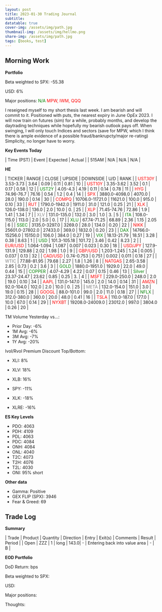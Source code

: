 ```yaml
---
layout: post
title: 2023-01-30 Trading Journal 
subtitle: 
datatable: true
cover-img: /assets/img/path.jpg
thumbnail-img: /assets/img/hellmo.png
share-img: /assets/img/path.jpg
tags: [books, test]
---
```



## Morning Work


**Portfolio**

Beta weighted to SPX: -55.38

USD: 6%

Major positions:  <span style="color:green">N/A </span><span style="color:red"> MPW, IWM, QQQ</span>

I reseigned myself to my short thesis last week.  I am bearish and will commit to it.  Positioned with puts, the nearest expiry in June OpEx 2023.  I will now train on futures (sim) for a while, probably months, and develop the daytrading techniques while hopefully my bearish outlook pays off.  When swinging, I will only touch Indices and sectors (save for MPW, which I think there is ample evidence of a possible fraud/bankrupcty/major re-rating)  Simplicity, no longer have to worry.


**Key Events Today**

| Time (PST) | Event | Expected | Actual |
| 515AM | N/A | N/A |  N/A |



**HE**

<div class="datatable-begin"></div>

| TICKER | RANGE | CLOSE | UPSIDE | DOWNSIDE | U/D | RANK |
| <span style="color:red">UST30Y</span>	| 3.53-3.73 | 3.64 | 0.09 | 0.11 | 0.81 | 10 |
| <span style="color:red">UST10Y</span>	| 3.35-3.62 | 3.52 | 0.1 | 0.17 | 0.58 | 12 |
| <span style="color:green">UST2Y</span>	| 4.05-4.3 | 4.19 | 0.11 | 0.14 | 0.78 | 11 |
| <span style="color:red">HYG</span>	| 74.96-76.7 | 76.16 | 0.54 | 1.2 | 0.4 | 14 |
| <span style="color:red">SPX</span>	| 3880.0-4098.0 | 4070.0 | 28.0 | 190.0 | 0.14 | 30 |
| <span style="color:red">COMPQ</span>	| 10706.0-11721.0 | 11621.0 | 100.0 | 915.0 | 0.10 | 33 |
| <span style="color:red">RUT</span>	| 1790.0-1942.0 | 1911.0 | 31.0 | 121.0 | 0.25 | 21 |
| <span style="color:red">XLK</span>	| 126.0-138.0 | 136.0 | 2.0 | 10.0 | 0. | 25 |
| <span style="color:red">XLP</span>	| 71.45-74.76 | 72.86 | 1.9 | 1.41 | 1.34 | 7 |
| <span style="color:grey">XLV</span>	| 131.0-135.0 | 132.0 | 3.0 | 1.0 | 3. | 5 |
| <span style="color:green">ITA</span>	| 108.0-115.0 | 113.0 | 2.0 | 5.0 | 0. | 17 |
| <span style="color:green">XLU</span>	| 67.74-71.25 | 68.89 | 2.36 | 1.15 | 2.05 | 6 |
| <span style="color:green">SSEC</span>	| 3135.0-3297.0 | 3269.0 | 28.0 | 134.0 | 0.20 | 22 |
| <span style="color:red">NIKK</span>	| 25601.0-27802.0 | 27433.0 | 369.0 | 1832.0 | 0.20 | 23 |
| <span style="color:green">DAX</span>	| 14766.0-15256.0 | 15150.0 | 106.0 | 384.0 | 0.27 | 19 |
| <span style="color:green">VIX</span>	| 18.13-21.79 | 18.51 | 3.28 | 0.38 | 8.63 | 1 |
| <span style="color:green">USD</span>	| 101.3-105.18 | 101.72 | 3.46 | 0.42 | 8.23 | 2 |
| <span style="color:red">EUR/USD</span>	| 1.064-1.094 | 1.087 | 0.007 | 0.023 | 0.30 | 18 |
| <span style="color:red">USD/JPY</span>	| 127.9-131.9 | 129.88 | 2.02 | 1.98 | 1.0 | 9 |
| <span style="color:red">GBP/USD</span>	| 1.203-1.245 | 1.24 | 0.005 | 0.037 | 0.13 | 32 |
| <span style="color:red">CAD/USD</span>	| 0.74-0.753 | 0.751 | 0.002 | 0.011 | 0.18 | 27 |
| <span style="color:grey">WTIC</span>	| 77.88-81.95 | 79.68 | 2.27 | 1.8 | 1.26 | 8 |
| <span style="color:red">NATGAS</span>	| 2.65-3.58 | 2.85 | 0.73 | 0.2 | 3.6 | 3 |
| <span style="color:green">GOLD</span>	| 1880.0-1951.0 | 1929.0 | 22.0 | 49.0 | 0.44 | 15 |
| <span style="color:green">COPPER</span>	| 4.07-4.29 | 4.22 | 0.07 | 0.15 | 0.46 | 13 |
| <span style="color:green">Silver</span>	| 23.37-24.47 | 23.62 | 0.85 | 0.25 | 3. | 4 |
| <span style="color:red">MSFT</span>	| 229.0-250.0 | 248.0 | 2.0 | 19.0 | 0.10 | 34 |
| <span style="color:red">AAPL</span>	| 131.0-147.0 | 145.0 | 2.0 | 14.0 | 0.14 | 31 |
| <span style="color:red">AMZN</span>	| 92.0-104.0 | 102.0 | 2.0 | 10.0 | 0. | 25 |
| <span style="color:grey">META</span>	| 132.0-154.0 | 151.0 | 3.0 | 19.0 | 0.15 | 28 |
| <span style="color:red">GOOGL</span>	| 88.0-101.0 | 99.0 | 2.0 | 11.0 | 0.18 | 27 |
| <span style="color:green">NFLX</span>	| 312.0-380.0 | 360.0 | 20.0 | 48.0 | 0.41 | 16 |
| <span style="color:red">TSLA</span>	| 110.0-187.0 | 177.0 | 10.0 | 67.0 | 0.14 | 29 |
| <span style="color:red">NYXBT</span>	| 19208.0-24009.0 | 23012.0 | 997.0 | 3804.0 | 0.26 | 20 |


<div class="datatable-end"></div>

TM Volume Yesterday vs...: 

- Prior Day: -6%
- 1M Avg: -6%
- 3M Avg: -7%
- 1Y Avg: -20%

Ivol/Rvol Premium Discount Top/Bottom:

- XLI: 8%
- XLV: 18%
- XLB:  16%

- SPY: -11%
- XLK: -18%
- XLRE: -16%

**ES Key Levels**

- PDO:  4063
- PDH:  4109
- PDL:  4063
- PDC:  4084
- ONH:  4084
- ONL:  4040
- T2C:  4073
- T2H:  4076
- T2L:  4030
- ONI:  95% short


**Other data**

- Gamma:  Positive
- GEX FLIP (SPX):  3946
- Fear & Greed: 69

## Trade Log

**Summary**

| Trade | Product | Quantity | Direction | Entry | Exit(s) | Comments | Result | Period |
| Open | ZZZ | 1 | long | 143.0| - | Entering back into value area | - | B |





**EOD Portfolio**

DoD Return:  bps

Beta weighted to SPX: 

USD: 

Major positions:  <span style="color:green"> </span><span style="color:red">  </span>

Thoughts:  